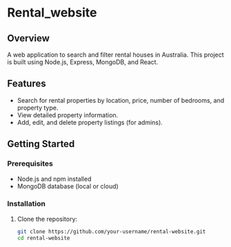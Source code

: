 # Rental_website

## Overview
A web application to search and filter rental houses in Australia. This project is built using Node.js, Express, MongoDB, and React.

## Features
- Search for rental properties by location, price, number of bedrooms, and property type.
- View detailed property information.
- Add, edit, and delete property listings (for admins).

## Getting Started
### Prerequisites
- Node.js and npm installed
- MongoDB database (local or cloud)

### Installation
1. Clone the repository:
   ```bash
   git clone https://github.com/your-username/rental-website.git
   cd rental-website
